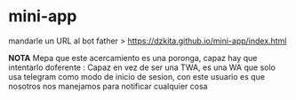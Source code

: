 # mini-app

mandarle un URL al bot father >
https://dzkita.github.io/mini-app/index.html


**NOTA** Mepa que este acercamiento es una poronga, capaz hay que intentarlo doferente :
Capaz en vez de ser una TWA, es una WA que solo usa telegram como modo de inicio de sesion, con este usuario es que nosotros nos manejamos para notificar cualquier cosa
